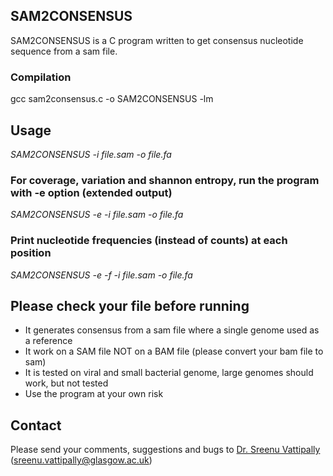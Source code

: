 ## SAM2CONSENSUS

SAM2CONSENSUS is a C program written to get consensus nucleotide sequence from a sam file.

### Compilation
gcc sam2consensus.c -o SAM2CONSENSUS -lm 


## Usage
*SAM2CONSENSUS -i file.sam -o file.fa*

### For coverage, variation and shannon entropy, run the program with -e option (extended output)
*SAM2CONSENSUS -e -i file.sam -o file.fa*

### Print nucleotide frequencies (instead of counts) at each position 
*SAM2CONSENSUS -e -f -i file.sam -o file.fa*

## Please check your file before running
* It generates consensus from a sam file where a single genome used as a reference
* It work on a SAM file NOT on a BAM file (please convert your bam file to sam)
* It is tested on viral and small bacterial genome, large genomes should work, but not tested
* Use the program at your own risk

## Contact
Please send your comments, suggestions and bugs to [Dr. Sreenu Vattipally](http://bioinformatics.cvr.ac.uk/sreenu.php)  (sreenu.vattipally@glasgow.ac.uk)
